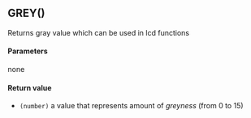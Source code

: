 <!-- This file was generated by the script. Do not edit it, any changes will be lost! -->

## GREY()



Returns gray value which can be used in lcd functions


#### Parameters

none

#### Return value

* `(number)` a value that represents amount of *greyness* (from 0 to 15)




